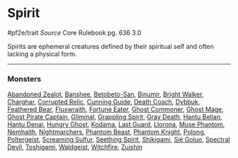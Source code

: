 # Spirit
#pf2e/trait 
*Source* Core Rulebook pg. 636 3.0

Spirits are ephemeral creatures defined by their spiritual self and often lacking a physical form.

---

### Monsters
[Abandoned Zealot](Abandoned%20Zealot), [Banshee](Banshee), [Betobeto-San](Betobeto-San), [Binumir](Binumir), [Bright Walker](Bright%20Walker), [Charghar](Charghar), [Corrupted Relic](Corrupted%20Relic), [Cunning Guide](Cunning%20Guide), [Death Coach](Death%20Coach), [Dybbuk](Dybbuk), [Feathered Bear](Feathered%20Bear), [Fluxwraith](Fluxwraith), [Fortune Eater](Fortune%20Eater), [Ghost Commoner](Ghost%20Commoner), [Ghost Mage](Ghost%20Mage), [Ghost Pirate Captain](Ghost%20Pirate%20Captain), [Gliminal](Gliminal), [Grappling Spirit](Grappling%20Spirit), [Gray Death](Gray%20Death), [Hantu Belian](Hantu%20Belian), [Hantu Denai](Hantu%20Denai), [Hungry Ghost](Hungry%20Ghost), [Kodama](Kodama), [Last Guard](Last%20Guard), [Llorona](Llorona), [Muse Phantom](Muse%20Phantom), [Nemhaith](Nemhaith), [Nightmarchers](Nightmarchers), [Phantom Beast](Phantom%20Beast), [Phantom Knight](Phantom%20Knight), [Polong](Polong), [Poltergeist](Poltergeist), [Screaming Sulfur](Screaming%20Sulfur), [Seething Spirit](Seething%20Spirit), [Shikigami](Shikigami), [Sié Goluo](Sié%20Goluo), [Spectral Devil](Spectral%20Devil), [Toshigami](Toshigami), [Waldgeist](Waldgeist), [Witchfire](Witchfire), [Zuishin](Zuishin)